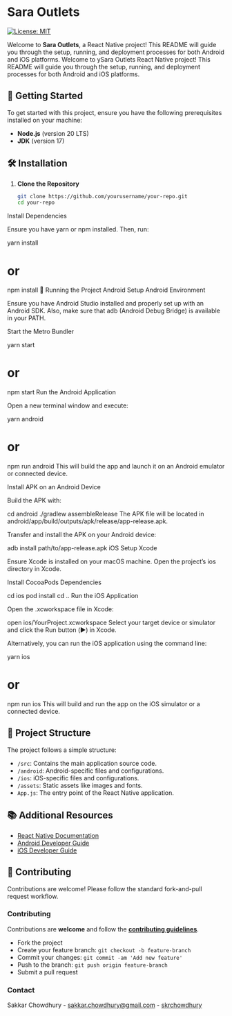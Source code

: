 


# Sara Outlets

[![License: MIT](https://img.shields.io/badge/License-MIT-yellow.svg)](https://opensource.org/licenses/MIT)

Welcome to **Sara Outlets**, a React Native project! This README will guide you through the setup, running, and deployment processes for both Android and iOS platforms.
Welcome to ySara Outlets React Native project! This README will guide you through the setup, running, and deployment processes for both Android and iOS platforms.

## 🚀 Getting Started

To get started with this project, ensure you have the following prerequisites installed on your machine:

- **Node.js** (version 20 LTS)
- **JDK** (version 17)

## 🛠️ Installation

1. **Clone the Repository**

   
   ```bash
   git clone https://github.com/yourusername/your-repo.git
   cd your-repo

   
Install Dependencies

Ensure you have yarn or npm installed. Then, run:

yarn install
# or
npm install
📱 Running the Project
Android
Setup Android Environment

Ensure you have Android Studio installed and properly set up with an Android SDK. Also, make sure that adb (Android Debug Bridge) is available in your PATH.

Start the Metro Bundler


yarn start
# or
npm start
Run the Android Application

Open a new terminal window and execute:

yarn android
# or
npm run android
This will build the app and launch it on an Android emulator or connected device.

Install APK on an Android Device

Build the APK with:

cd android
./gradlew assembleRelease
The APK file will be located in android/app/build/outputs/apk/release/app-release.apk.

Transfer and install the APK on your Android device:

adb install path/to/app-release.apk
iOS
Setup Xcode

Ensure Xcode is installed on your macOS machine. Open the project’s ios directory in Xcode.

Install CocoaPods Dependencies

cd ios
pod install
cd ..
Run the iOS Application

Open the .xcworkspace file in Xcode:

open ios/YourProject.xcworkspace
Select your target device or simulator and click the Run button (▶️) in Xcode.

Alternatively, you can run the iOS application using the command line:

yarn ios
# or
npm run ios
This will build and run the app on the iOS simulator or a connected device.

## 📄 Project Structure

The project follows a simple structure:

- `/src`: Contains the main application source code.
- `/android`: Android-specific files and configurations.
- `/ios`: iOS-specific files and configurations.
- `/assets`: Static assets like images and fonts.
- `App.js`: The entry point of the React Native application.

## 📚 Additional Resources

- [React Native Documentation](https://reactnative.dev/docs/getting-started)
- [Android Developer Guide](https://developer.android.com/guide)
- [iOS Developer Guide](https://developer.apple.com/documentation/ios)

## 🤝 Contributing

Contributions are welcome! Please follow the standard fork-and-pull request workflow.

### Contributing

Contributions are **welcome** and follow the [**contributing guidelines**](CONTRIBUTING.md).

- Fork the project
- Create your feature branch: `git checkout -b feature-branch`
- Commit your changes: `git commit -am 'Add new feature'`
- Push to the branch: `git push origin feature-branch`
- Submit a pull request

### Contact

Sakkar Chowdhury - [sakkar.chowdhury@gmail.com](mailto:sakkar.chowdhury@gmail.com) - [skrchowdhury](https://github.com/skrchowdhury)
